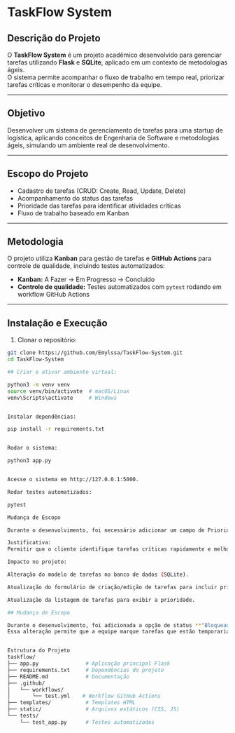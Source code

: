 # TaskFlow System

## Descrição do Projeto
O **TaskFlow System** é um projeto acadêmico desenvolvido para gerenciar tarefas utilizando **Flask** e **SQLite**, aplicado em um contexto de metodologias ágeis.  
O sistema permite acompanhar o fluxo de trabalho em tempo real, priorizar tarefas críticas e monitorar o desempenho da equipe.

---

## Objetivo
Desenvolver um sistema de gerenciamento de tarefas para uma startup de logística, aplicando conceitos de Engenharia de Software e metodologias ágeis, simulando um ambiente real de desenvolvimento.

---

## Escopo do Projeto
- Cadastro de tarefas (CRUD: Create, Read, Update, Delete)  
- Acompanhamento do status das tarefas  
- Prioridade das tarefas para identificar atividades críticas  
- Fluxo de trabalho baseado em Kanban

---

## Metodologia
O projeto utiliza **Kanban** para gestão de tarefas e **GitHub Actions** para controle de qualidade, incluindo testes automatizados:

- **Kanban:** A Fazer → Em Progresso → Concluído  
- **Controle de qualidade:** Testes automatizados com `pytest` rodando em workflow GitHub Actions  

---

## Instalação e Execução

1. Clonar o repositório:
```bash
git clone https://github.com/Emylssa/TaskFlow-System.git
cd TaskFlow-System

## Criar e ativar ambiente virtual:

python3 -m venv venv
source venv/bin/activate  # macOS/Linux
venv\Scripts\activate     # Windows


Instalar dependências:

pip install -r requirements.txt


Rodar o sistema:

python3 app.py


Acesse o sistema em http://127.0.0.1:5000.

Rodar testes automatizados:

pytest

Mudança de Escopo

Durante o desenvolvimento, foi necessário adicionar um campo de Prioridade no CRUD de tarefas.

Justificativa:
Permitir que o cliente identifique tarefas críticas rapidamente e melhore o acompanhamento do fluxo de trabalho.

Impacto no projeto:

Alteração do modelo de tarefas no banco de dados (SQLite).

Atualização do formulário de criação/edição de tarefas para incluir prioridade.

Atualização da listagem de tarefas para exibir a prioridade.

## Mudança de Escopo

Durante o desenvolvimento, foi adicionada a opção de status **"Bloqueada"** para as tarefas.  
Essa alteração permite que a equipe marque tarefas que estão temporariamente impossíveis de avançar, mantendo o controle do fluxo de trabalho.


Estrutura do Projeto
taskflow/
├── app.py               # Aplicação principal Flask
├── requirements.txt     # Dependências do projeto
├── README.md            # Documentação
├── .github/
│   └── workflows/
│       └── test.yml    # Workflow GitHub Actions
├── templates/           # Templates HTML
├── static/              # Arquivos estáticos (CSS, JS)
└── tests/
    └── test_app.py      # Testes automatizados